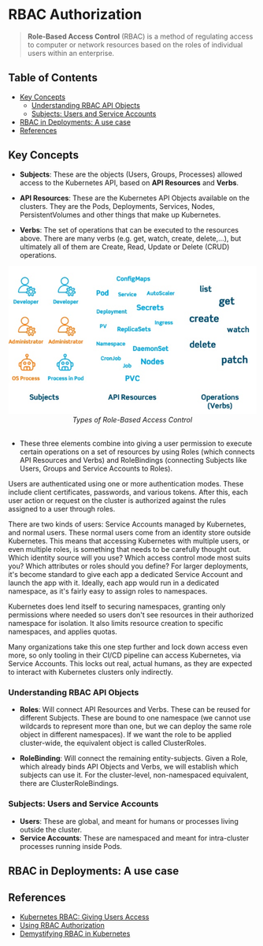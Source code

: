 # RBAC Authorization

> **Role-Based Access Control** (RBAC) is a method of regulating access to computer or network resources based on the roles of individual users within an enterprise.


## Table of Contents

<!-- START doctoc generated TOC please keep comment here to allow auto update -->
<!-- DON'T EDIT THIS SECTION, INSTEAD RE-RUN doctoc TO UPDATE -->


- [Key Concepts](#key-concepts)
  - [Understanding RBAC API Objects](#understanding-rbac-api-objects)
  - [Subjects: Users and Service Accounts](#subjects-users-and-service-accounts)
- [RBAC in Deployments: A use case](#rbac-in-deployments-a-use-case)
- [References](#references)

<!-- END doctoc generated TOC please keep comment here to allow auto update -->


## Key Concepts

- **Subjects**: These are the objects (Users, Groups, Processes) allowed access to the Kubernetes API,
based on **API Resources** and **Verbs**.

- **API Resources**: These are the Kubernetes API Objects available on the clusters.
They are the Pods, Deployments, Services, Nodes, PersistentVolumes and other things that make up Kubernetes.

- **Verbs**: The set of operations that can be executed to the resources above.
There are many verbs (e.g. get, watch, create, delete,...),
but ultimately all of them are Create, Read, Update or Delete (CRUD) operations.

<div align="center">
  <img src="assets/types-of-rbac.jpg" width="560">
  <br />
  <em>Types of Role-Based Access Control</em>
  <br />
</div>
<br />

- These three elements combine into giving a user permission
to execute certain operations on a set of resources
by using Roles (which connects API Resources and Verbs)
and RoleBindings (connecting Subjects like Users, Groups and Service Accounts to Roles).


Users are authenticated using one or more authentication modes. These include client certificates, passwords, and various tokens.
After this, each user action or request on the cluster is authorized against the rules assigned to a user through roles.

There are two kinds of users: Service Accounts managed by Kubernetes, and normal users.
These normal users come from an identity store outside Kubernetes.
This means that accessing Kubernetes with multiple users, or even multiple roles, is something that needs to be carefully thought out.
Which identity source will you use? Which access control mode most suits you?
Which attributes or roles should you define? For larger deployments,
it's become standard to give each app a dedicated Service Account and launch the app with it.
Ideally, each app would run in a dedicated namespace, as it's fairly easy to assign roles to namespaces.

Kubernetes does lend itself to securing namespaces,
granting only permissions where needed so users don't see resources in their authorized namespace for isolation.
It also limits resource creation to specific namespaces, and applies quotas.

Many organizations take this one step further and lock down access even more,
so only tooling in their CI/CD pipeline can access Kubernetes, via Service Accounts.
This locks out real, actual humans, as they are expected to interact with Kubernetes clusters only indirectly.


### Understanding RBAC API Objects

- **Roles**: Will connect API Resources and Verbs.
These can be reused for different Subjects.
These are bound to one namespace (we cannot use wildcards to represent more than one, but we can deploy the same role object in different namespaces).
If we want the role to be applied cluster-wide, the equivalent object is called ClusterRoles.

- **RoleBinding**: Will connect the remaining entity-subjects.
Given a Role, which already binds API Objects and Verbs,
we will establish which subjects can use it.
For the cluster-level, non-namespaced equivalent, there are ClusterRoleBindings.


### Subjects: Users and Service Accounts

- **Users**: These are global, and meant for humans or processes living outside the cluster.
- **Service Accounts**: These are namespaced and meant for intra-cluster processes running inside Pods.


## RBAC in Deployments: A use case


## References

- [Kubernetes RBAC: Giving Users Access](https://platform9.com/blog/the-gorilla-guide-to-kubernetes-in-the-enterprise-chapter-4-putting-kubernetes-to-work/)
- [Using RBAC Authorization](https://kubernetes.io/docs/reference/access-authn-authz/rbac/)
- [Demystifying RBAC in Kubernetes](https://www.cncf.io/blog/2018/08/01/demystifying-rbac-in-kubernetes/)
